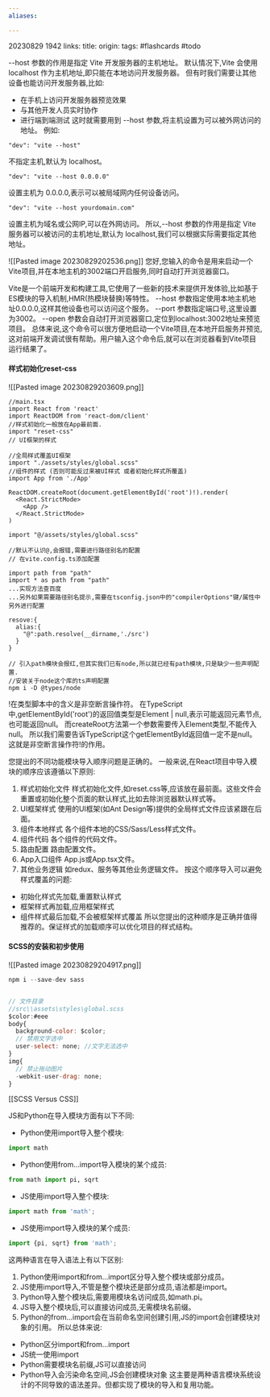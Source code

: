 ```yaml
---
aliases:

---
```

20230829 1942
links:
title:
origin:
tags: #flashcards #todo 


 --host 参数的作用是指定 Vite 开发服务器的主机地址。
默认情况下,Vite 会使用 localhost 作为主机地址,即只能在本地访问开发服务器。
但有时我们需要让其他设备也能访问开发服务器,比如:
- 在手机上访问开发服务器预览效果
- 与其他开发人员实时协作
- 进行端到端测试
这时就需要用到 --host 参数,将主机设置为可以被外网访问的地址。
例如:
```
"dev": "vite --host"
```
不指定主机,默认为 localhost。
```
"dev": "vite --host 0.0.0.0"  
```
设置主机为 0.0.0.0,表示可以被局域网内任何设备访问。
```
"dev": "vite --host yourdomain.com"
``` 
设置主机为域名或公网IP,可以在外网访问。
所以,--host 参数的作用是指定 Vite 服务器可以被访问的主机地址,默认为 localhost,我们可以根据实际需要指定其他地址。

![[Pasted image 20230829202536.png]]
您好,您输入的命令是用来启动一个Vite项目,并在本地主机的3002端口开启服务,同时自动打开浏览器窗口。

Vite是一个前端开发和构建工具,它使用了一些新的技术来提供开发体验,比如基于ES模块的导入机制,HMR(热模块替换)等特性。
--host 参数指定使用本地主机地址0.0.0.0,这样其他设备也可以访问这个服务。
--port 参数指定端口号,这里设置为3002。
--open 参数会自动打开浏览器窗口,定位到localhost:3002地址来预览项目。
总体来说,这个命令可以很方便地启动一个Vite项目,在本地开启服务并预览,这对前端开发调试很有帮助。用户输入这个命令后,就可以在浏览器看到Vite项目运行结果了。

#### 样式初始化reset-css
![[Pasted image 20230829203609.png]]

```tsx
//main.tsx
import React from 'react'
import ReactDOM from 'react-dom/client'
//样式初始化一般放在App最前面.
import "reset-css"  
// UI框架的样式

//全局样式覆盖UI框架
import "./assets/styles/global.scss"
//组件的样式 (否则可能反过来被UI样式 或者初始化样式所覆盖)
import App from './App'

ReactDOM.createRoot(document.getElementById('root')!).render(
  <React.StrictMode>
    <App />
  </React.StrictMode>
)
```


```tsx
import "@/assets/styles/global.scss"

//默认不认识@,会报错,需要进行路径别名的配置
// 在vite.config.ts添加配置 

import path from "path"
import * as path from "path"
...实现方法查百度
...另外如果需要路径别名提示,需要在tsconfig.json中的"compilerOptions"键/属性中另外进行配置 

resove:{
  alias:{
    "@":path.resolve(__dirname,'./src')
  }
}

// 引入path模块会报红,但其实我们已有node,所以就已经有path模块,只是缺少一些声明配置.
//安装关于node这个库的ts声明配置
npm i -D @types/node
```


!在类型脚本中的含义是非空断言操作符。
在TypeScript中,getElementById('root')的返回值类型是Element | null,表示可能返回元素节点,也可能返回null。
而createRoot方法第一个参数需要传入Element类型,不能传入null。
所以我们需要告诉TypeScript这个getElementById返回值一定不是null。这就是非空断言操作符!的作用。

 您提出的不同功能模块导入顺序问题是正确的。
一般来说,在React项目中导入模块的顺序应该遵循以下原则:
1. 样式初始化文件
样式初始化文件,如reset.css等,应该放在最前面。这些文件会重置或初始化整个页面的默认样式,比如去除浏览器默认样式等。
2. UI框架样式
使用的UI框架(如Ant Design等)提供的全局样式文件应该紧跟在后面。
3. 组件本地样式
各个组件本地的CSS/Sass/Less样式文件。
4. 组件代码
各个组件的代码文件。
5. 路由配置
路由配置文件。
6. App入口组件
App.js或App.tsx文件。
7. 其他业务逻辑
如redux、服务等其他业务逻辑文件。
按这个顺序导入可以避免样式覆盖的问题:
- 初始化样式先加载,重置默认样式
- 框架样式再加载,应用框架样式  
- 组件样式最后加载,不会被框架样式覆盖
所以您提出的这种顺序是正确并值得推荐的。保证样式的加载顺序可以优化项目的样式结构。

#### SCSS的安装和初步使用
![[Pasted image 20230829204917.png]]
```js
npm i --save-dev sass


// 文件目录
//src\\assets\styles\global.scss
$color:#eee
body{
  background-color: $color;
  // 禁用文字选中
  user-select: none; //文字无法选中
}
img{
  // 禁止拖动图片
  -webkit-user-drag: none;
}

```
[[SCSS Versus CSS]]

 JS和Python在导入模块方面有以下不同:
- Python使用import导入整个模块:
```python
import math
```
- Python使用from...import导入模块的某个成员:
```python 
from math import pi, sqrt
```
- JS使用import导入整个模块:
```js
import math from 'math';
```
- JS使用import导入模块的某个成员:
```js
import {pi, sqrt} from 'math';
```
这两种语言在导入语法上有以下区别:
1. Python使用import和from...import区分导入整个模块或部分成员。
2. JS使用import导入,不管是整个模块还是部分成员,语法都是import。
3. Python导入整个模块后,需要用模块名访问成员,如math.pi。
4. JS导入整个模块后,可以直接访问成员,无需模块名前缀。
5. Python的from...import会在当前命名空间创建引用,JS的import会创建模块对象的引用。
所以总体来说:
- Python区分import和from...import 
- JS统一使用import
- Python需要模块名前缀,JS可以直接访问
- Python导入会污染命名空间,JS会创建模块对象
这主要是两种语言模块系统设计的不同导致的语法差异。但都实现了模块的导入和复用功能。



